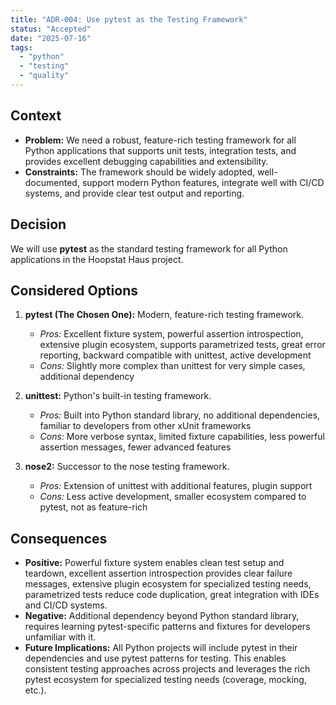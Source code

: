 ```yaml
---
title: "ADR-004: Use pytest as the Testing Framework"
status: "Accepted"
date: "2025-07-16"
tags:
  - "python"
  - "testing"
  - "quality"
---
```


## Context

* **Problem:** We need a robust, feature-rich testing framework for all Python applications that supports unit tests, integration tests, and provides excellent debugging capabilities and extensibility.
* **Constraints:** The framework should be widely adopted, well-documented, support modern Python features, integrate well with CI/CD systems, and provide clear test output and reporting.

## Decision

We will use **pytest** as the standard testing framework for all Python applications in the Hoopstat Haus project.

## Considered Options

1. **pytest (The Chosen One):** Modern, feature-rich testing framework.
   * *Pros:* Excellent fixture system, powerful assertion introspection, extensive plugin ecosystem, supports parametrized tests, great error reporting, backward compatible with unittest, active development
   * *Cons:* Slightly more complex than unittest for very simple cases, additional dependency

2. **unittest:** Python's built-in testing framework.
   * *Pros:* Built into Python standard library, no additional dependencies, familiar to developers from other xUnit frameworks
   * *Cons:* More verbose syntax, limited fixture capabilities, less powerful assertion messages, fewer advanced features

3. **nose2:** Successor to the nose testing framework.
   * *Pros:* Extension of unittest with additional features, plugin support
   * *Cons:* Less active development, smaller ecosystem compared to pytest, not as feature-rich

## Consequences

* **Positive:** Powerful fixture system enables clean test setup and teardown, excellent assertion introspection provides clear failure messages, extensive plugin ecosystem for specialized testing needs, parametrized tests reduce code duplication, great integration with IDEs and CI/CD systems.
* **Negative:** Additional dependency beyond Python standard library, requires learning pytest-specific patterns and fixtures for developers unfamiliar with it.
* **Future Implications:** All Python projects will include pytest in their dependencies and use pytest patterns for testing. This enables consistent testing approaches across projects and leverages the rich pytest ecosystem for specialized testing needs (coverage, mocking, etc.).